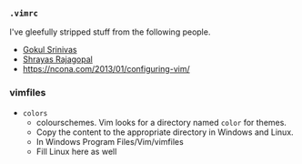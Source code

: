 ### `.vimrc`
I've gleefully stripped stuff from the following people.
- [Gokul Srinivas](https://github.com/GokulSrinivas)
- [Shrayas Rajagopal](https://github.com/shrayasr)
- https://ncona.com/2013/01/configuring-vim/

### vimfiles
- `colors`  
    - colourschemes. Vim looks for a directory named `color` for themes.
    - Copy the content to the appropriate directory in Windows and Linux.
    - In Windows Program Files/Vim/vimfiles
    - Fill Linux here as well
